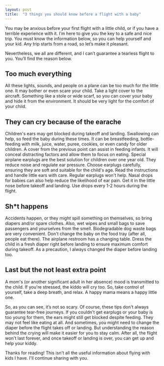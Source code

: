 ```yaml
---
layout: post
title:  "3 things you should know before a flight with a baby"
---
```


You may be anxious before your first flight with a little child, or if you have a terrible experience with it. I’m here to give you the key to a safe and nice trip. You must know the information below, so you can help yourself and your kid. 
Any trip starts from a road, so let’s make it pleasant.

<!--more-->

Nevertheless, we all are different, and I can’t guarantee a tearless flight to you. You’ll find the reason below.


## Too much everything
All these lights, sounds, and people on a plane can be too much for the little one. It may bother or even scare your child. Take a light cover to the aircraft. Something like a stole or wide scarf, so you can cover your baby and hide it from the environment. It should be very light for the comfort of your child.
&nbsp;


## They can cry because of the earache
Children's ears may get blocked during takeoff and landing. Swallowing can help, so feed the baby during these times. It can be breastfeeding, bottle-feeding with milk, juice, water, puree, cookies, or even candy for older children. A cover from the previous point can assist in feeding infants. It will conceal distracting factors and allow them to focus on eating. 
Special airplane earplugs are the best solution for children over one year old. They reduce noise and regulate ear pressure. Choose earplugs carefully, ensuring they are soft and suitable for the child's age. Read the instructions and handle little ears with care. Regular earplugs won't help. 
Nasal drops for babies can also help reduce the likelihood of ear pain. Get it in the little nose before takeoff and landing. Use drops every 1-2 hours during the flight. 
&nbsp;


## Sh*t happens
Accidents happen, or they might spill something on themselves, so bring diapers and/or spare clothes. Also, wet wipes and small bags to save passengers and yourselves from the smell. Biodegradable dog waste bags are very convenient. Don't change the baby on the food tray (after all, people eat there). The airplane restroom has a changing table. Dress the child in a fresh diaper right before landing to ensure maximum comfort during takeoff. As a precaution, I always changed the diaper before landing too.
&nbsp;


## Last but the not least extra point
A mom's (or another significant adult in her absence) mood is transmitted to the child. If you're stressed, the kiddo will cry too. So, take control of yourself, take a deep breath, and relax. A happy mama means a happy little one.

So, as you can see, it’s not so scary. 
Of course, these tips don't always guarantee tear-free journeys. If you couldn't get earplugs or your baby is too young for them, the ears might still get blocked despite feeding. They may not feel like eating at all. And sometimes, you might need to change the diaper before the flight takes off or landing. But understanding the reason behind the crying will make it easier for you to stay calm. After all, the flight won't last forever, and once takeoff or landing is over, you can get up and help your kiddy.

Thanks for reading!
This isn't all the useful information about flying with kids I have. I'll continue sharing with you.

